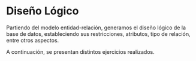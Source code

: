 # Diseño Lógico

Partiendo del modelo entidad-relación, generamos el diseño lógico de la base de datos, estableciendo sus restricciones, atributos, tipo de relación, entre otros aspectos.

A continuación, se presentan distintos ejercicios realizados.